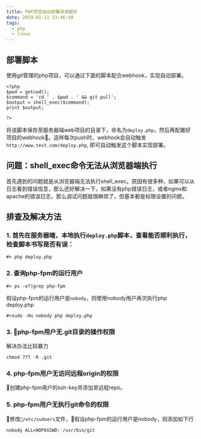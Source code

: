 ```yaml
---
title: PHP项目自动部署简单脚步
date: 2019-01-21 23:46:49
tags:
  - php
  - linux
---
```


## 部署脚本
使用git管理的php项目，可以通过下面的脚本配合webhook，实现自动部署。
```
<?php
$pwd = getcwd();
$command = 'cd ' . $pwd . ' && git pull';
$output = shell_exec($command);
print $output;

?>
```
将该脚本保存至服务器端web项目的目录下，命名为`deploy.php`，然后再配置好项目的webhook。这样每次push时，webhook会自动触发`http://www.test.com/deploy.php`, 即可自动触发这个脚本实现部署。


## 问题：shell_exec命令无法从浏览器端执行
首先遇到的问题就是从浏览器端无法执行shell_exec。原因有很多种，如果可以从日志看到错误信息，那么还好解决一下，如果没有php错误日志，或者nginx和apache的错误日志，那么调试问题就很麻烦了，但基本都是权限设置的问题。

## 排查及解决方法
### 1. 首先在服务器端，本地执行`deploy.php`脚本，查看能否顺利执行，检查脚本书写是否有误：
```
#> php deploy.php
```
### 2. 查询php-fpm的运行用户
```
#> ps -ef|grep php-fpm
```
假设php-fpm的运行用户是`nobody`，则使用nobody用户再次执行php deploy.php
```
#>sudo -Hu nobody php deploy.php
```
### 3. php-fpm用户无.git目录的操作权限
解决办法比较暴力
```
chmod 777 -R .git
```
### 4. php-fpm用户无访问远程origin的权限
创建php-fpm用户的ssh-key并添加至远程repo。
### 5. php-fpm用户无执行git命令的权限
修改`/etc/sudoers`文件，假设php-fpm的运行用户是nobody，则添加如下行
```
nobody ALL=NOPASSWD: /usr/bin/git
```